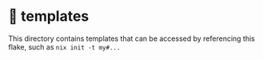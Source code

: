 # 📂 templates

This directory contains templates that can be accessed by referencing this
flake, such as `nix init -t my#...`
